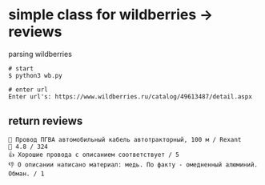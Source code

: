 # simple class for wildberries -> reviews
parsing wildberries

```
# start
$ python3 wb.py

# enter url
Enter url's: https://www.wildberries.ru/catalog/49613487/detail.aspx
```

## return reviews

```
🤖 Провод ПГВА автомобильный кабель автотракторный, 100 м / Rexant
🙊 4.8 / 324
👍 Хорошие провода с описанием соответствует / 5
👎 О описании написано материал: медь. По факту - омедненный алюминий. Обман. / 1
```